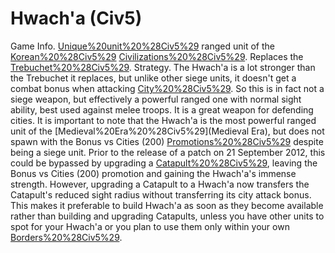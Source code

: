 # Hwach'a (Civ5)

Game Info.
[Unique%20unit%20%28Civ5%29](Unique) ranged unit of the [Korean%20%28Civ5%29](Korean) [Civilizations%20%28Civ5%29](civilization). Replaces the [Trebuchet%20%28Civ5%29](Trebuchet).
Strategy.
The Hwach'a is a lot stronger than the Trebuchet it replaces, but unlike other siege units, it doesn't get a combat bonus when attacking [City%20%28Civ5%29](cities). So this is in fact not a siege weapon, but effectively a powerful ranged one with normal sight ability, best used against melee troops. It is a great weapon for defending cities.
It is important to note that the Hwach'a is the most powerful ranged unit of the [Medieval%20Era%20%28Civ5%29](Medieval Era), but does not spawn with the Bonus vs Cities (200) [Promotions%20%28Civ5%29](promotion) despite being a siege unit. Prior to the release of a patch on 21 September 2012, this could be bypassed by upgrading a [Catapult%20%28Civ5%29](Catapult), leaving the Bonus vs Cities (200) promotion and gaining the Hwach'a's immense strength. However, upgrading a Catapult to a Hwach'a now transfers the Catapult's reduced sight radius without transferring its city attack bonus. This makes it preferable to build Hwach'a as soon as they become available rather than building and upgrading Catapults, unless you have other units to spot for your Hwach'a or you plan to use them only within your own [Borders%20%28Civ5%29](borders).